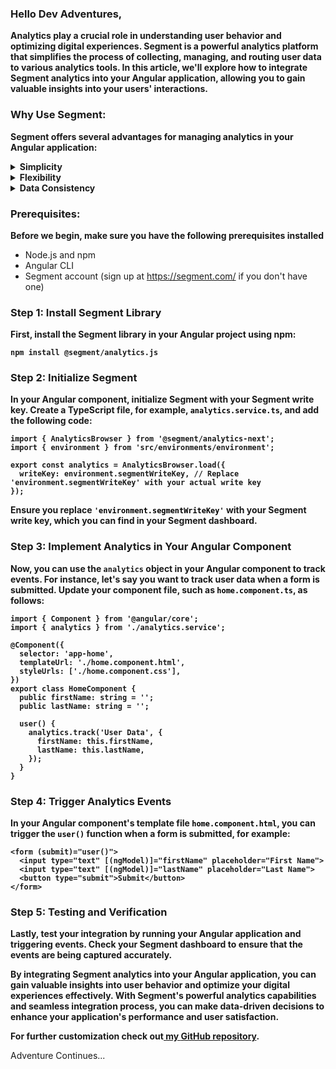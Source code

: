 <!-- wp:group {"layout":{"type":"constrained","contentSize":"1200px"}} -->
<div class="wp-block-group"><!-- wp:heading {"level":3,"style":{"elements":{"link":{"color":{"text":"var:preset|color|primary"}}}},"textColor":"primary"} -->
<h3 class="wp-block-heading has-primary-color has-text-color has-link-color"><span data-preserver-spaces="true"><strong>Hello Dev Adventures</strong>, </span></h3>
<!-- /wp:heading -->

<!-- wp:paragraph {"style":{"elements":{"link":{"color":{"text":"var:preset|color|heading-color"}}}},"textColor":"heading-color","fontSize":"medium"} -->
<p class="has-heading-color-color has-text-color has-link-color has-medium-font-size"><strong>Analytics play a crucial role in understanding user behavior and optimizing digital experiences. Segment is a powerful analytics platform that simplifies the process of collecting, managing, and routing user data to various analytics tools. In this article, we'll explore how to integrate Segment analytics into your Angular application, allowing you to gain valuable insights into your users' interactions.</strong></p>
<!-- /wp:paragraph -->

<!-- wp:heading {"level":3,"style":{"elements":{"link":{"color":{"text":"var:preset|color|primary"}}}},"textColor":"primary"} -->
<h3 class="wp-block-heading has-primary-color has-text-color has-link-color"><span data-preserver-spaces="true"><strong>Why Use Segment:</strong></span></h3>
<!-- /wp:heading -->

<!-- wp:paragraph {"style":{"elements":{"link":{"color":{"text":"var:preset|color|heading-color"}}}},"textColor":"heading-color","fontSize":"medium"} -->
<p class="has-heading-color-color has-text-color has-link-color has-medium-font-size"><strong>Segment offers several advantages for managing analytics in your Angular application:</strong></p>
<!-- /wp:paragraph -->

<!-- wp:details {"style":{"elements":{"link":{"color":{"text":"var:preset|color|heading-color"}}}},"textColor":"heading-color","fontSize":"medium"} --><details class="wp-block-details has-heading-color-color has-text-color has-link-color has-medium-font-size">
<summary><strong>Simplicity</strong></summary>
<!-- wp:paragraph {"placeholder":"Type / to add a hidden block"} -->
<p>Segment provides a unified interface for integrating multiple analytics tools, eliminating the need to manage multiple SDKs and integrations separately.</p>
<!-- /wp:paragraph --></details><!-- /wp:details -->

<!-- wp:details {"style":{"elements":{"link":{"color":{"text":"var:preset|color|heading-color"}}}},"textColor":"heading-color","fontSize":"medium"} --><details class="wp-block-details has-heading-color-color has-text-color has-link-color has-medium-font-size">
<summary><strong><strong>Flexibility</strong></strong></summary>
<!-- wp:paragraph {"placeholder":"Type / to add a hidden block"} -->
<p>With Segment, you can easily switch between different analytics tools or add new ones without changing your codebase, giving you the flexibility to experiment and optimize your analytics stack.</p>
<!-- /wp:paragraph --></details><!-- /wp:details -->

<!-- wp:details {"style":{"elements":{"link":{"color":{"text":"var:preset|color|heading-color"}}}},"textColor":"heading-color","fontSize":"medium"} --><details class="wp-block-details has-heading-color-color has-text-color has-link-color has-medium-font-size">
<summary><strong><strong>Data Consistency</strong></strong></summary>
<!-- wp:paragraph {"placeholder":"Type / to add a hidden block"} -->
<p>By centralizing data collection and management through Segment, you ensure consistency and accuracy in your analytics data across different tools and platforms.</p>
<!-- /wp:paragraph --></details><!-- /wp:details -->

<!-- wp:heading {"level":3,"style":{"elements":{"link":{"color":{"text":"var:preset|color|primary"}}}},"textColor":"primary"} -->
<h3 class="wp-block-heading has-primary-color has-text-color has-link-color"><span data-preserver-spaces="true"><strong><strong>Prerequisites</strong></strong></span>:</h3>
<!-- /wp:heading -->

<!-- wp:paragraph {"style":{"elements":{"link":{"color":{"text":"var:preset|color|heading-color"}}}},"textColor":"heading-color","fontSize":"medium"} -->
<p class="has-heading-color-color has-text-color has-link-color has-medium-font-size"><strong>Before we begin, make sure you have the following prerequisites installed</strong></p>
<!-- /wp:paragraph -->

<!-- wp:list {"style":{"elements":{"link":{"color":{"text":"var:preset|color|primary"},":hover":{"color":{"text":"var:preset|color|secondary"}}}}},"textColor":"heading-color","fontSize":"medium"} -->
<ul class="has-heading-color-color has-text-color has-link-color has-medium-font-size"><!-- wp:list-item -->
<li>Node.js and npm</li>
<!-- /wp:list-item -->

<!-- wp:list-item -->
<li>Angular CLI</li>
<!-- /wp:list-item -->

<!-- wp:list-item -->
<li>Segment account (sign up at <a href="https://segment.com/" target="_blank" rel="noreferrer noopener">https://segment.com/</a> if you don't have one)</li>
<!-- /wp:list-item --></ul>
<!-- /wp:list -->

<!-- wp:heading {"level":3,"style":{"elements":{"link":{"color":{"text":"var:preset|color|primary"}}}},"textColor":"primary"} -->
<h3 class="wp-block-heading has-primary-color has-text-color has-link-color"><span data-preserver-spaces="true"><strong><strong>Step 1: Install Segment Library</strong></strong></span></h3>
<!-- /wp:heading -->

<!-- wp:paragraph {"style":{"elements":{"link":{"color":{"text":"var:preset|color|heading-color"}}}},"textColor":"heading-color","fontSize":"medium"} -->
<p class="has-heading-color-color has-text-color has-link-color has-medium-font-size"><strong>First, install the Segment library in your Angular project using npm:</strong></p>
<!-- /wp:paragraph -->

<!-- wp:code {"fontSize":"x-small"} -->
<pre class="wp-block-code has-x-small-font-size"><code><strong>npm install @segment/analytics.js
</strong></code></pre>
<!-- /wp:code -->

<!-- wp:heading {"level":3,"style":{"elements":{"link":{"color":{"text":"var:preset|color|primary"}}}},"textColor":"primary"} -->
<h3 class="wp-block-heading has-primary-color has-text-color has-link-color"><span data-preserver-spaces="true"><strong><strong><strong>Step 2: Initialize Segment</strong></strong></strong></span></h3>
<!-- /wp:heading -->

<!-- wp:paragraph {"style":{"elements":{"link":{"color":{"text":"var:preset|color|heading-color"}}}},"textColor":"heading-color","fontSize":"medium"} -->
<p class="has-heading-color-color has-text-color has-link-color has-medium-font-size"><strong>In your Angular component, initialize Segment with your Segment write key. Create a TypeScript file, for example, <code><mark class="has-inline-color has-secondary-color" style="background-color: rgba(0, 0, 0, 0);">analytics.service.ts</mark></code>, and add the following code:</strong></p>
<!-- /wp:paragraph -->

<!-- wp:code {"fontSize":"x-small"} -->
<pre class="wp-block-code has-x-small-font-size"><code><strong>import { AnalyticsBrowser } from '@segment/analytics-next';
import { environment } from 'src/environments/environment';

export const analytics = AnalyticsBrowser.load({
  writeKey: environment.segmentWriteKey, // Replace 'environment.segmentWriteKey' with your actual write key
});</strong></code></pre>
<!-- /wp:code -->

<!-- wp:paragraph {"style":{"elements":{"link":{"color":{"text":"var:preset|color|heading-color"}}}},"textColor":"heading-color","fontSize":"medium"} -->
<p class="has-heading-color-color has-text-color has-link-color has-medium-font-size"><strong>Ensure you replace <code>'<mark class="has-inline-color has-secondary-color" style="background-color: rgba(0, 0, 0, 0);">environment.segmentWriteKey</mark>'</code> with your Segment write key, which you can find in your Segment dashboard.</strong></p>
<!-- /wp:paragraph -->

<!-- wp:heading {"level":3,"style":{"elements":{"link":{"color":{"text":"var:preset|color|primary"}}}},"textColor":"primary"} -->
<h3 class="wp-block-heading has-primary-color has-text-color has-link-color"><span data-preserver-spaces="true"><strong><strong><strong><strong>Step 3: Implement Analytics in Your Angular Component</strong></strong></strong></strong></span></h3>
<!-- /wp:heading -->

<!-- wp:paragraph {"style":{"elements":{"link":{"color":{"text":"var:preset|color|heading-color"}}}},"textColor":"heading-color","fontSize":"medium"} -->
<p class="has-heading-color-color has-text-color has-link-color has-medium-font-size"><strong>Now, you can use the <code>analytics</code> object in your Angular component to track events. For instance, let's say you want to track user data when a form is submitted. Update your component file, such as <code><mark class="has-inline-color has-secondary-color" style="background-color: rgba(0, 0, 0, 0);">home.component.ts</mark></code>, as follows:</strong></p>
<!-- /wp:paragraph -->

<!-- wp:code {"fontSize":"x-small"} -->
<pre class="wp-block-code has-x-small-font-size"><code><strong>import { Component } from '@angular/core';
import { analytics } from './analytics.service';

@Component({
  selector: 'app-home',
  templateUrl: './home.component.html',
  styleUrls: ['./home.component.css'],
})
export class HomeComponent {
  public firstName: string = '';
  public lastName: string = '';

  user() {
    analytics.track('User Data', {
      firstName: this.firstName,
      lastName: this.lastName,
    });
  }
}</strong></code></pre>
<!-- /wp:code -->

<!-- wp:heading {"level":3,"style":{"elements":{"link":{"color":{"text":"var:preset|color|primary"}}}},"textColor":"primary"} -->
<h3 class="wp-block-heading has-primary-color has-text-color has-link-color"><span data-preserver-spaces="true"><strong><strong><strong><strong><strong>Step 4: Trigger Analytics Events</strong></strong></strong></strong></strong></span></h3>
<!-- /wp:heading -->

<!-- wp:paragraph {"style":{"elements":{"link":{"color":{"text":"var:preset|color|heading-color"}}}},"textColor":"heading-color","fontSize":"medium"} -->
<p class="has-heading-color-color has-text-color has-link-color has-medium-font-size"><strong>In your Angular component's template file <code><mark class="has-inline-color has-secondary-color" style="background-color: rgba(0, 0, 0, 0);">home.component.html</mark></code>, you can trigger the <code><mark class="has-inline-color has-tertiary-color" style="background-color: rgba(0, 0, 0, 0);">user()</mark></code> function when a form is submitted, for example:</strong></p>
<!-- /wp:paragraph -->

<!-- wp:code {"fontSize":"x-small"} -->
<pre class="wp-block-code has-x-small-font-size"><code><strong>&lt;form (submit)="user()"&gt;
  &lt;input type="text" [(ngModel)]="firstName" placeholder="First Name"&gt;
  &lt;input type="text" [(ngModel)]="lastName" placeholder="Last Name"&gt;
  &lt;button type="submit"&gt;Submit&lt;/button&gt;
&lt;/form&gt;
</strong></code></pre>
<!-- /wp:code -->

<!-- wp:heading {"level":3,"style":{"elements":{"link":{"color":{"text":"var:preset|color|primary"}}}},"textColor":"primary"} -->
<h3 class="wp-block-heading has-primary-color has-text-color has-link-color"><span data-preserver-spaces="true"><strong><strong><strong><strong><strong><strong>Step 5: Testing and Verification</strong></strong></strong></strong></strong></strong></span></h3>
<!-- /wp:heading -->

<!-- wp:paragraph {"style":{"elements":{"link":{"color":{"text":"var:preset|color|heading-color"}}}},"textColor":"heading-color","fontSize":"medium"} -->
<p class="has-heading-color-color has-text-color has-link-color has-medium-font-size"><strong>Lastly, test your integration by running your Angular application and triggering events. Check your Segment dashboard to ensure that the events are being captured accurately.</strong></p>
<!-- /wp:paragraph -->

<!-- wp:paragraph {"style":{"elements":{"link":{"color":{"text":"var:preset|color|heading-color"}}}},"textColor":"heading-color","fontSize":"medium"} -->
<p class="has-heading-color-color has-text-color has-link-color has-medium-font-size"><strong>By integrating Segment analytics into your Angular application, you can gain valuable insights into user behavior and optimize your digital experiences effectively. With Segment's powerful analytics capabilities and seamless integration process, you can make data-driven decisions to enhance your application's performance and user satisfaction.</strong></p>
<!-- /wp:paragraph -->

<!-- wp:paragraph {"style":{"elements":{"link":{"color":{"text":"var:preset|color|heading-color"}}}},"textColor":"heading-color","fontSize":"medium"} -->
<p class="has-heading-color-color has-text-color has-link-color has-medium-font-size"><strong>For further customization check out<a href="https://segment.com/docs/guides/intro-impl/" data-type="link" data-id="https://segment.com/docs/guides/intro-impl/"> my </a><a href="https://github.com/TamizharivuKumar/segmentIntegration" target="_blank" rel="noreferrer noopener" data-type="link" data-id="https://github.com/TamizharivuKumar/segmentIntegration">GitHub repository</a>.</strong></p>
<!-- /wp:paragraph -->

<!-- wp:paragraph {"style":{"elements":{"link":{"color":{"text":"var:preset|color|tertiary-light"}}}},"textColor":"tertiary-light","fontSize":"small"} -->
<p class="has-tertiary-light-color has-text-color has-link-color has-small-font-size">Adventure Continues...</p>
<!-- /wp:paragraph --></div>
<!-- /wp:group -->
